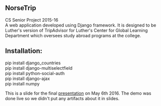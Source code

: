 ## NorseTrip
CS Senior Project 2015-16 <br>
A web application developed using Django framework. It is designed to be Luther's version of TripAdvisor for Luther's Center for Global Learning Department which oversees study abroad programs at the college. 


## Installation: 
pip install django_countries <br />
pip install django-multiselectfield <br />
pip install python-social-auth <br />
pip install django-ajax <br />
pip install numpy <br />

This is a slide for the final [presentation](https://drive.google.com/open?id=1Mw4YVcVNOzRt8wW0ojMX6PyHGr0ioM1rxW-7M1Qv-e8) on May 6th 2016. The demo was done live so we didn't put any artifacts about it in slides. 
